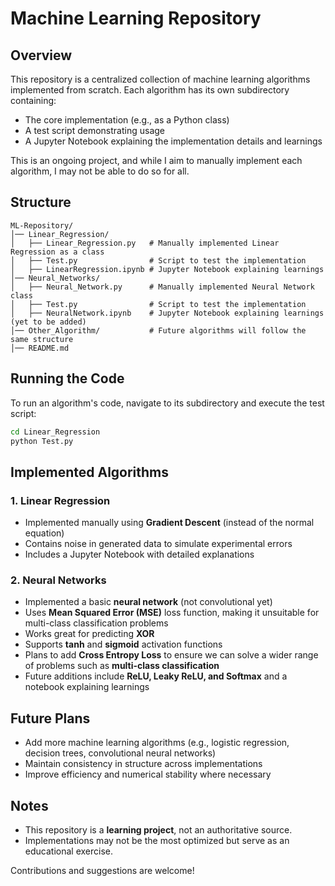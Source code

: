 # Machine Learning Repository

## Overview
This repository is a centralized collection of machine learning algorithms implemented from scratch. Each algorithm has its own subdirectory containing:

- The core implementation (e.g., as a Python class)
- A test script demonstrating usage
- A Jupyter Notebook explaining the implementation details and learnings

This is an ongoing project, and while I aim to manually implement each algorithm, I may not be able to do so for all.

## Structure
```
ML-Repository/
│── Linear_Regression/
│   ├── Linear_Regression.py   # Manually implemented Linear Regression as a class
│   ├── Test.py                # Script to test the implementation
│   ├── LinearRegression.ipynb # Jupyter Notebook explaining learnings
│── Neural_Networks/
│   ├── Neural_Network.py      # Manually implemented Neural Network class
│   ├── Test.py                # Script to test the implementation
│   ├── NeuralNetwork.ipynb    # Jupyter Notebook explaining learnings (yet to be added)
│── Other_Algorithm/           # Future algorithms will follow the same structure
│── README.md                  
```

## Running the Code
To run an algorithm's code, navigate to its subdirectory and execute the test script:
```sh
cd Linear_Regression
python Test.py
```

## Implemented Algorithms
### 1. Linear Regression
- Implemented manually using **Gradient Descent** (instead of the normal equation)
- Contains noise in generated data to simulate experimental errors
- Includes a Jupyter Notebook with detailed explanations

### 2. Neural Networks
- Implemented a basic **neural network** (not convolutional yet)
- Uses **Mean Squared Error (MSE)** loss function, making it unsuitable for multi-class classification problems
- Works great for predicting **XOR**
- Supports **tanh** and **sigmoid** activation functions
- Plans to add **Cross Entropy Loss** to ensure we can solve a wider range of problems such as **multi-class classification**
- Future additions include **ReLU, Leaky ReLU, and Softmax** and a notebook explaining learnings

## Future Plans
- Add more machine learning algorithms (e.g., logistic regression, decision trees, convolutional neural networks)
- Maintain consistency in structure across implementations
- Improve efficiency and numerical stability where necessary

## Notes
- This repository is a **learning project**, not an authoritative source.
- Implementations may not be the most optimized but serve as an educational exercise.

Contributions and suggestions are welcome!

